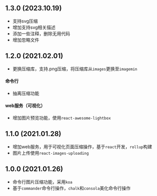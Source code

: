 ## 1.3.0 (2023.10.19)

- 支持svg压缩
- 增加支持svg相关描述
- 添加一些注释，删除无用代码
- 增加忽略文件

## 1.2.0 (2021.02.01)

- 更换压缩库，支持.png压缩，将压缩库从`images`更换至`imagemin`

#### 命令行

- 抽离压缩功能

#### web服务（可视化）

- 增加图片预览功能，使用`react-awesome-lightbox`

## 1.1.0 (2021.01.28)

- 增加web服务，用于可视化页面压缩操作，基于`react`开发，`rollup`构建
- 图片上传使用`react-images-uploading`

## 1.0.0 (2021.01.26)

- 命令行图片压缩功能，采用`koa`
- 基于`commander`命令行操作，`chalk`和`consola`美化命令行操作
